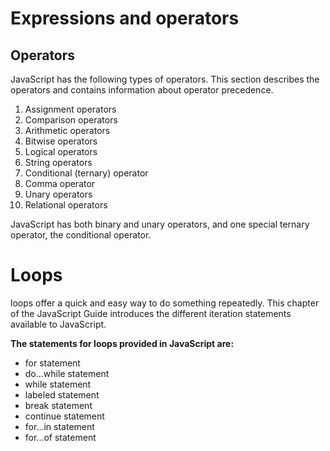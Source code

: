 # Expressions and operators
## Operators
JavaScript has the following types of operators. This section describes the operators and contains information about operator precedence.

1. Assignment operators
2. Comparison operators
3. Arithmetic operators
4. Bitwise operators
5. Logical operators
6. String operators
7. Conditional (ternary) operator
8. Comma operator
9. Unary operators
10. Relational operators

JavaScript has both binary and unary operators, and one special ternary operator, the conditional operator.

# Loops 
loops offer a quick and easy way to do something repeatedly. This chapter of the JavaScript Guide introduces the different iteration statements available to JavaScript.

**The statements for loops provided in JavaScript are:**

* for statement
* do...while statement
* while statement
* labeled statement
* break statement
* continue statement
* for...in statement
* for...of statement
